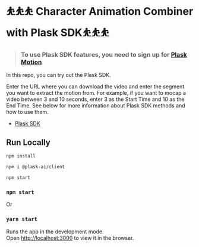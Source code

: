 # ⛹⛹⛹ Character Animation Combiner with Plask SDK⛹⛹⛹

> ### To use Plask SDK features, you need to sign up for [Plask Motion](https://motion.plask.ai/)

In this repo, you can try out the Plask SDK.

Enter the URL where you can download the video and enter the segment you want to extract the motion from.
For example, if you want to mocap a video between 3 and 10 seconds, enter 3 as the Start Time and 10 as the End Time.
See below for more information about Plask SDK methods and how to use them.
- [Plask SDK](https://www.npmjs.com/package/@plask-ai/client?activeTab=readme)

## Run Locally

```bash
npm install

npm i @plask-ai/client

npm start

```

### `npm start`

Or

### `yarn start`

Runs the app in the development mode.<br />
Open [http://localhost:3000](http://localhost:3000) to view it in the browser.